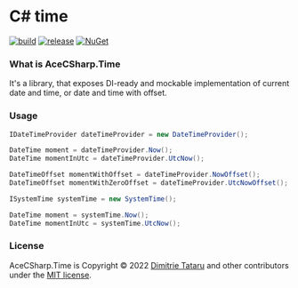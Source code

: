 # C# time

[![build](https://github.com/dimitrietataru/ace-csharp-time/actions/workflows/build.yml/badge.svg)](https://github.com/dimitrietataru/ace-csharp-time/actions/workflows/build.yml)
[![release](https://github.com/dimitrietataru/ace-csharp-time/actions/workflows/release.yml/badge.svg)](https://github.com/dimitrietataru/ace-csharp-time/actions/workflows/release.yml)
[![NuGet](https://img.shields.io/nuget/v/AceCSharp.Time)](https://www.nuget.org/packages/AceCSharp.Time)

### What is AceCSharp.Time
It's a library, that exposes DI-ready and mockable implementation of current date and time, or date and time with offset.

### Usage
``` csharp
IDateTimeProvider dateTimeProvider = new DateTimeProvider();

DateTime moment = dateTimeProvider.Now();
DateTime momentInUtc = dateTimeProvider.UtcNow();

DateTimeOffset momentWithOffset = dateTimeProvider.NowOffset();
DateTimeOffset momentWithZeroOffset = dateTimeProvider.UtcNowOffset();
```

``` csharp
ISystemTime systemTime = new SystemTime();

DateTime moment = systemTime.Now();
DateTime momentInUtc = systemTime.UtcNow();
```

### License
AceCSharp.Time is Copyright © 2022 [Dimitrie Tataru](https://github.com/dimitrietataru) and other contributors under the [MIT license](https://github.com/dimitrietataru/ace-csharp-time/blob/ace/LICENSE).
